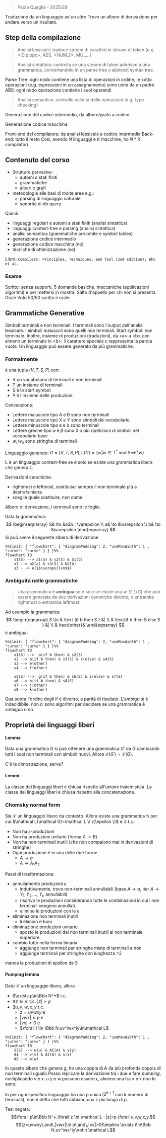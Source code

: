> Paola Quaglia - 2025/26

Traduzione da un linguaggio ad un altro
Trovo un albero di derivazione per andare verso un risultato. 

## Step della compilazione

>Analisi lessicale: traduce stream di caratteri in stream di token (e.g. <ID,pippo>, ASS, <NUM,2>, MUL...)

> Analisi sintattica: controlla se una stream di token aderisce a una grammatica, convertendolo in un parse tree o abstract syntax tree.

Parse Tree: ogni nodo contiene una lista di operazioni in ordine, le sotto operazioni (e.g. espressioni in un assegnamento) sono unite da un padre.
ABS: ogni nodo operazione contiene i suoi operandi.

> Analisi semantica: controllo validità delle operazioni (e.g. type checking)

Generazione del codice intermedio, da albero/grafo a codice.

Generazione codice macchina

Front-end del compilatore: da analisi lessicale a codice intermedio
Back-end: tutto il resto
Così, avendo $N$ linguaggi e $K$ macchine, ho $N*K$ compilatori. 

## Contenuto del corso
- Strutture pervasive:
	- automi a stati finiti
	- grammatiche
	- alberi e grafi
- metodologie alle basi di molte aree e.g.:
	- parsing di linguaggio naturale
	- sonorità di db query

Quindi:
- linguaggi regolari e automi a stati finiti (analisi sintattica)
- linguaggi context-free e parsing (analisi sintattica)
- analisi semantica (grammatiche arricchite e symbol tables)
- generazione codice intermedio
- generazione codice macchina (no)
- tecniche di ottimizzazione (no)

Libro: `Compilers: Principles, Techniques, and Tool (2nd edition); Aho et al.`

### Esame
Scritto: senza supporti, 5 domande basiche, meccaniche (applicazioni algoritmi) e per mettersi in mostra. Salto d'appello per chi non si presenta.
Orale
Voto 50/50 scritto e orale.

## Grammatiche Generative

Simboli terminali e non terminali.  I terminali sono l'output dell'analisi lessicale. I simboli maiuscoli sono quelli non terminali.
Start symbol: non terminale.
	Inoltre, insieme di produzioni (traduzioni), da \<a\> a \<b\> con almeno un terminale in \<b\>.
Il carattere speciale $\varepsilon$ rappresenta la parola vuota.
Un linguaggio può essere generato da più grammatiche.

### Formalmente
è una tupla $(V,T,S,P)$ con:
- V un vocabolario di terminali e non terminali
- T un insieme di terminali
- S è lo start symbol
- P è l'insieme delle produzioni

Convenzione:
- Lettere maiuscole tipo A e B sono non terminali
- Lettere maiuscole tipo X e Y sono simboli del vocabolario
- Lettere minuscole tipo a e b sono terminali
- Lettere greche tipo $\alpha$ e $\beta$ sono 0 o più ripetizioni di simboli nel vocabolario base
- $w,w_0$ sono stringhe di terminali

Linguaggio generato: $G=(V,T,S,P), L(G)=\{w|w\in T^* \;and\;S\implies^+w\}$

L è un linguaggio context-free se è solo se esiste una grammatica libera che genera L.

Derivazioni canoniche: 
- rightmost e leftmost, sostituisci sempre il non terminale più a destra/sinistra
- sceglie quale sostituire, non come.

Albero di derivazione, i terminali sono le foglie.


Data la grammatica:
$$ \begin{eqnarray}
S& \to &aSb | \varepsilon \\
a& \to &\varepsilon \\
b& \to &\varepsilon
\end{eqnarray}
$$
Si può avere il seguente albero di derivazione
```mermaid
%%{init: { "flowchart": { "diagramPadding": 2, "useMaxWidth": 1 , "curve": "curve" } } }%%
flowchart TD
	s1(S) --> a1(a) & s2(S) & b1(b)
	s2 --> a2(a) & s3(S) & b2(b)
	s3 -.-> e($$\varepsilon$$)
```
### Ambiguità nelle grammatiche

>Una grammatica è **ambigua** se e solo se esiste una $w\in L(G)$ che può essere generata da due derivazioni canoniche distinte, o entrambe rightmost o entrambe leftmost.

Ad esempio la grammatica
$$
\begin{eqnarray}
S \to & \text {if b then S } &| \\
& \text{if b then S else S } &| \\
& \text{other}&
\end{eqnarray}
$$
è ambigua:
```mermaid
%%{init: { "flowchart": { "diagramPadding": 2, "useMaxWidth": 1 , "curve": "curve" } } }%%
flowchart TD
	s1(S) -->  a(if b then) & s2(S)
	s2 --> b(if b then) & s3(S) & c(else) & s4(S)
	s3 --> e(other)
	s4 --> f(other)
	
	s5(S) -->  g(if b then) & s6(S) & i(else) & s7(S)
	s6 --> h(if b then) & s8(S)
	s7 --> j(other)
	s8 --> k(other)
```
Qua sopra l'ordine degli if è diverso, a parità di risultato.
L'ambiguità è indecidibile, non ci sono algoritmi per decidere se una grammatica è ambigua o no.

## Proprietà dei linguaggi liberi

#### Lemma
Data una grammatica $G$ si può ottenere una grammatica $G'$ da $G$ cambiando tutti i suoi non terminali con simboli nuovi. Allora $\mathcal L(G')=\mathcal L(G)$.

C'è la dimostrazione, serve?

#### Lemmi
La classe dei linguaggi liberi è chiusa rispetto all'unione insiemistica.
La classe dei linguaggi liberi è chiusa rispetto alla concatenazione.

### Chomsky normal form
Sia $\mathcal L$ un linguaggio libero da contesto. Allora esiste una grammatica $\mathcal G$ per cui $\mathcal L(\mathcal G)=\mathcal L \\ \{\epsilon \}$ e $\mathcal G$ t.c.:
- Non ha $\epsilon$-produzioni
- Non ha produzioni unitarie (forma $A\to B$)
- Non ha non-terminali inutili (che non compaiono mai in derivazioni di stringhe)
- Ogni produzione è in una delle due forme
	- $A\to a$
	- $A\to A_1A_2$

Passi di trasformazione:
- annullamento produzioni $\epsilon$
	- induttivamente, trovo non-terminali annullabili (base $A\to a$, iter $A\to Y_1,Y_2,\dots ,Y_n$ annullabili)
	- riscrivo le produzioni considerando tutte le combinazioni in cui i non terminali vengono annullati.
	- elimino le produzioni con le $\epsilon$
- eliminazione non terminali inutili
	- li elimino e bom
- eliminazione produzioni unitarie
	- sposto le produzioni dei non terminali inutili al non terminale superiore.
- cambio tutto nella forma binaria
	- aggiungo non terminali per stringhe miste di terminali e non
	- aggiunge terminali per stringhe con lunghezza >2

manca la produzioni di epsilon da S

#### Pumping lemma
Dato $\mathcal L$ un linguaggio libero, allora
- $\exists p\in\Bbb N^+$ t.c.
- $\forall z \in \mathcal L$ t.c. $|z|>p$
- $\exists u,v,w,x,y$ t.c.
	- $z=uvwxy$ e
	- $|vwx|\le p$ e
	- $|vx|> 0$ e
	- $\forall i \in \Bbb N.uv^iwx^iy\in\mathcal L$
```mermaid
%%{init: { "flowchart": { "diagramPadding": 2, "useMaxWidth": 1 , "curve": "curve" } } }%%
flowchart TB
	S(S) --> u(u) & A1(A) & y(y)
	A1 --> v(v) & A2(A) & x(x)
	A2 --> w(w)
```
In questo albero che genera g, ho una coppia di A (la più profonda coppia di non terminali uguali).Posso replicare la derivazione tra i due e fare *pumping*, moltiplicando v e x.
u y e w possono essere $\epsilon$, almeno una tra v e x non lo sono.

Io per ogni specifico linguaggio ho una p unica ($2^{k+1}$ con k numero di terminali), non è detto che tutti abbiano una z più lunga di p.

Tesi negata:
$$\forall p\in\Bbb N^+.\forall z \in \mathcal L : |z|>p.\forall u,v,w,x,y.$$
$$(z=uvwxy\,and\,|vwx|\le p\,and\,|vx|>0)\implies \exists i\in\Bbb N.uv^iwx^iy\notin \mathcal L$$

